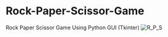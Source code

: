 # Rock-Paper-Scissor-Game
Rock Paper Scissor Game Using Python GUI (Tkinter)
![R_P_S](https://user-images.githubusercontent.com/75748537/119081965-bd227480-ba1a-11eb-8fd1-3a60b8434891.jpg)

